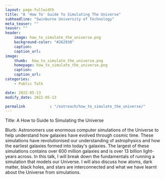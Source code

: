 ```yaml
---
layout: page-fullwidth
title: "A 'How To' Guide To Simulating The Universe"
subheadline: "Swinburne University of Technology"
meta_teaser: ""
teaser: ""
header:
    image: how_to_simulate_the_universe.png
    background-color: "#262930"
    caption: 
    caption_url:
image:
    thumb:  how_to_simulate_the_universe.png
    homepage: how_to_simulate_the_universe.png
    caption:
    caption_url:
categories:
    - Public Talk

date: 2022-05-13
modify_date: 2022-05-13

permalink           : "/outreach/how_to_simulate_the_universe/"
---
```

Title: A How to Guide to Simulating the Universe
 
Blurb: Astronomers use enormous computer simulations of the Universe to help understand how galaxies have evolved through cosmic time. These simulations have revolutionised our understanding of astrophysics and how the earliest galaxies formed into today's galaxies. The largest of these simulations contains over 600 million galaxies and is over 13 billion light-years across. In this talk, I will break down the fundamentals of running a simulation that models our Universe. I will also discuss how atoms, dark matter, black holes, and stars are interconnected and what we have learnt about the Universe from simulations.

